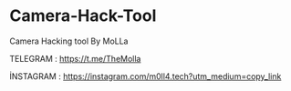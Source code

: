 # Camera-Hack-Tool
Camera Hacking tool By MoLLa


TELEGRAM  : https://t.me/TheMolla

İNSTAGRAM : https://instagram.com/m0ll4.tech?utm_medium=copy_link
